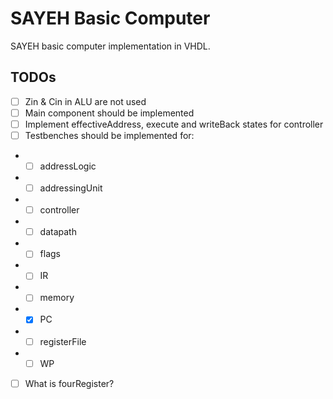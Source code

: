 # SAYEH Basic Computer

SAYEH basic computer implementation in VHDL.



TODOs
-----

- [ ] Zin & Cin in ALU are not used
- [ ] Main component should be implemented
- [ ] Implement effectiveAddress, execute and writeBack states for controller
- [ ] Testbenches should be implemented for:
- - [ ] addressLogic
- - [ ] addressingUnit
- - [ ] controller
- - [ ] datapath
- - [ ] flags
- - [ ] IR
- - [ ] memory
- - [x] PC
- - [ ] registerFile
- - [ ] WP
- [ ] What is fourRegister?